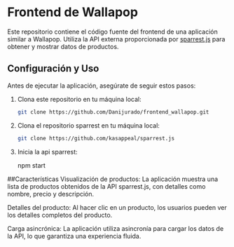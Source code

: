 # Frontend de Wallapop

Este repositorio contiene el código fuente del frontend de una aplicación similar a Wallapop. Utiliza la API externa proporcionada por [sparrest.js](https://github.com/kasappeal/sparrest.js) para obtener y mostrar datos de productos.

## Configuración y Uso

Antes de ejecutar la aplicación, asegúrate de seguir estos pasos:

1. Clona este repositorio en tu máquina local:

   ```bash
   git clone https://github.com/Danijurado/frontend_wallapop.git

2. Clona el repositorio sparrest en tu máquina local:

    ```bash
   git clone https://github.com/kasappeal/sparrest.js

3. Inicia la api sparrest:

    npm start

##Características
Visualización de productos: La aplicación muestra una lista de productos obtenidos de la API sparrest.js, con detalles como nombre, precio y descripción.

Detalles del producto: Al hacer clic en un producto, los usuarios pueden ver los detalles completos del producto.

Carga asincrónica: La aplicación utiliza asincronía para cargar los datos de la API, lo que garantiza una experiencia fluida.